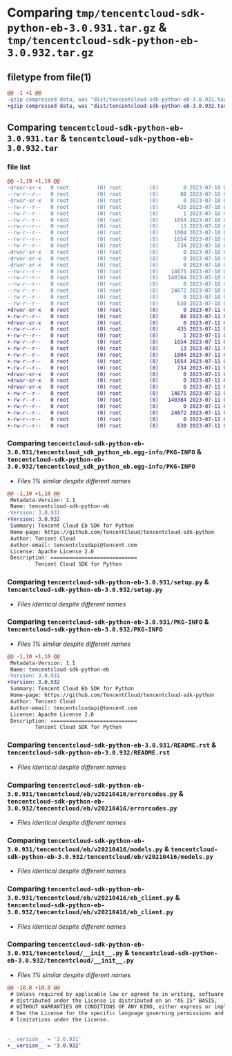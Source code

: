 # Comparing `tmp/tencentcloud-sdk-python-eb-3.0.931.tar.gz` & `tmp/tencentcloud-sdk-python-eb-3.0.932.tar.gz`

## filetype from file(1)

```diff
@@ -1 +1 @@
-gzip compressed data, was "dist/tencentcloud-sdk-python-eb-3.0.931.tar", last modified: Mon Jul 10 00:39:49 2023, max compression
+gzip compressed data, was "dist/tencentcloud-sdk-python-eb-3.0.932.tar", last modified: Tue Jul 11 00:42:29 2023, max compression
```

## Comparing `tencentcloud-sdk-python-eb-3.0.931.tar` & `tencentcloud-sdk-python-eb-3.0.932.tar`

### file list

```diff
@@ -1,19 +1,19 @@
-drwxr-xr-x   0 root         (0) root         (0)        0 2023-07-10 00:39:49.000000 tencentcloud-sdk-python-eb-3.0.931/
--rw-r--r--   0 root         (0) root         (0)       88 2023-07-10 00:39:49.000000 tencentcloud-sdk-python-eb-3.0.931/setup.cfg
-drwxr-xr-x   0 root         (0) root         (0)        0 2023-07-10 00:39:49.000000 tencentcloud-sdk-python-eb-3.0.931/tencentcloud_sdk_python_eb.egg-info/
--rw-r--r--   0 root         (0) root         (0)      435 2023-07-10 00:39:49.000000 tencentcloud-sdk-python-eb-3.0.931/tencentcloud_sdk_python_eb.egg-info/SOURCES.txt
--rw-r--r--   0 root         (0) root         (0)        1 2023-07-10 00:39:49.000000 tencentcloud-sdk-python-eb-3.0.931/tencentcloud_sdk_python_eb.egg-info/dependency_links.txt
--rw-r--r--   0 root         (0) root         (0)     1654 2023-07-10 00:39:49.000000 tencentcloud-sdk-python-eb-3.0.931/tencentcloud_sdk_python_eb.egg-info/PKG-INFO
--rw-r--r--   0 root         (0) root         (0)       13 2023-07-10 00:39:49.000000 tencentcloud-sdk-python-eb-3.0.931/tencentcloud_sdk_python_eb.egg-info/top_level.txt
--rw-r--r--   0 root         (0) root         (0)     1004 2023-07-10 00:39:49.000000 tencentcloud-sdk-python-eb-3.0.931/setup.py
--rw-r--r--   0 root         (0) root         (0)     1654 2023-07-10 00:39:49.000000 tencentcloud-sdk-python-eb-3.0.931/PKG-INFO
--rw-r--r--   0 root         (0) root         (0)      734 2023-07-10 00:39:49.000000 tencentcloud-sdk-python-eb-3.0.931/README.rst
-drwxr-xr-x   0 root         (0) root         (0)        0 2023-07-10 00:39:49.000000 tencentcloud-sdk-python-eb-3.0.931/tencentcloud/
-drwxr-xr-x   0 root         (0) root         (0)        0 2023-07-10 00:39:49.000000 tencentcloud-sdk-python-eb-3.0.931/tencentcloud/eb/
-drwxr-xr-x   0 root         (0) root         (0)        0 2023-07-10 00:39:49.000000 tencentcloud-sdk-python-eb-3.0.931/tencentcloud/eb/v20210416/
--rw-r--r--   0 root         (0) root         (0)    14675 2023-07-10 00:39:49.000000 tencentcloud-sdk-python-eb-3.0.931/tencentcloud/eb/v20210416/errorcodes.py
--rw-r--r--   0 root         (0) root         (0)   140384 2023-07-10 00:39:49.000000 tencentcloud-sdk-python-eb-3.0.931/tencentcloud/eb/v20210416/models.py
--rw-r--r--   0 root         (0) root         (0)        0 2023-07-10 00:39:49.000000 tencentcloud-sdk-python-eb-3.0.931/tencentcloud/eb/v20210416/__init__.py
--rw-r--r--   0 root         (0) root         (0)    24672 2023-07-10 00:39:49.000000 tencentcloud-sdk-python-eb-3.0.931/tencentcloud/eb/v20210416/eb_client.py
--rw-r--r--   0 root         (0) root         (0)        0 2023-07-10 00:39:49.000000 tencentcloud-sdk-python-eb-3.0.931/tencentcloud/eb/__init__.py
--rw-r--r--   0 root         (0) root         (0)      630 2023-07-10 00:39:49.000000 tencentcloud-sdk-python-eb-3.0.931/tencentcloud/__init__.py
+drwxr-xr-x   0 root         (0) root         (0)        0 2023-07-11 00:42:29.000000 tencentcloud-sdk-python-eb-3.0.932/
+-rw-r--r--   0 root         (0) root         (0)       88 2023-07-11 00:42:29.000000 tencentcloud-sdk-python-eb-3.0.932/setup.cfg
+drwxr-xr-x   0 root         (0) root         (0)        0 2023-07-11 00:42:29.000000 tencentcloud-sdk-python-eb-3.0.932/tencentcloud_sdk_python_eb.egg-info/
+-rw-r--r--   0 root         (0) root         (0)      435 2023-07-11 00:42:29.000000 tencentcloud-sdk-python-eb-3.0.932/tencentcloud_sdk_python_eb.egg-info/SOURCES.txt
+-rw-r--r--   0 root         (0) root         (0)        1 2023-07-11 00:42:29.000000 tencentcloud-sdk-python-eb-3.0.932/tencentcloud_sdk_python_eb.egg-info/dependency_links.txt
+-rw-r--r--   0 root         (0) root         (0)     1654 2023-07-11 00:42:29.000000 tencentcloud-sdk-python-eb-3.0.932/tencentcloud_sdk_python_eb.egg-info/PKG-INFO
+-rw-r--r--   0 root         (0) root         (0)       13 2023-07-11 00:42:29.000000 tencentcloud-sdk-python-eb-3.0.932/tencentcloud_sdk_python_eb.egg-info/top_level.txt
+-rw-r--r--   0 root         (0) root         (0)     1004 2023-07-11 00:42:29.000000 tencentcloud-sdk-python-eb-3.0.932/setup.py
+-rw-r--r--   0 root         (0) root         (0)     1654 2023-07-11 00:42:29.000000 tencentcloud-sdk-python-eb-3.0.932/PKG-INFO
+-rw-r--r--   0 root         (0) root         (0)      734 2023-07-11 00:42:29.000000 tencentcloud-sdk-python-eb-3.0.932/README.rst
+drwxr-xr-x   0 root         (0) root         (0)        0 2023-07-11 00:42:29.000000 tencentcloud-sdk-python-eb-3.0.932/tencentcloud/
+drwxr-xr-x   0 root         (0) root         (0)        0 2023-07-11 00:42:29.000000 tencentcloud-sdk-python-eb-3.0.932/tencentcloud/eb/
+drwxr-xr-x   0 root         (0) root         (0)        0 2023-07-11 00:42:29.000000 tencentcloud-sdk-python-eb-3.0.932/tencentcloud/eb/v20210416/
+-rw-r--r--   0 root         (0) root         (0)    14675 2023-07-11 00:42:29.000000 tencentcloud-sdk-python-eb-3.0.932/tencentcloud/eb/v20210416/errorcodes.py
+-rw-r--r--   0 root         (0) root         (0)   140384 2023-07-11 00:42:29.000000 tencentcloud-sdk-python-eb-3.0.932/tencentcloud/eb/v20210416/models.py
+-rw-r--r--   0 root         (0) root         (0)        0 2023-07-11 00:42:29.000000 tencentcloud-sdk-python-eb-3.0.932/tencentcloud/eb/v20210416/__init__.py
+-rw-r--r--   0 root         (0) root         (0)    24672 2023-07-11 00:42:29.000000 tencentcloud-sdk-python-eb-3.0.932/tencentcloud/eb/v20210416/eb_client.py
+-rw-r--r--   0 root         (0) root         (0)        0 2023-07-11 00:42:29.000000 tencentcloud-sdk-python-eb-3.0.932/tencentcloud/eb/__init__.py
+-rw-r--r--   0 root         (0) root         (0)      630 2023-07-11 00:42:29.000000 tencentcloud-sdk-python-eb-3.0.932/tencentcloud/__init__.py
```

### Comparing `tencentcloud-sdk-python-eb-3.0.931/tencentcloud_sdk_python_eb.egg-info/PKG-INFO` & `tencentcloud-sdk-python-eb-3.0.932/tencentcloud_sdk_python_eb.egg-info/PKG-INFO`

 * *Files 1% similar despite different names*

```diff
@@ -1,10 +1,10 @@
 Metadata-Version: 1.1
 Name: tencentcloud-sdk-python-eb
-Version: 3.0.931
+Version: 3.0.932
 Summary: Tencent Cloud Eb SDK for Python
 Home-page: https://github.com/TencentCloud/tencentcloud-sdk-python
 Author: Tencent Cloud
 Author-email: tencentcloudapi@tencent.com
 License: Apache License 2.0
 Description: ============================
         Tencent Cloud SDK for Python
```

### Comparing `tencentcloud-sdk-python-eb-3.0.931/setup.py` & `tencentcloud-sdk-python-eb-3.0.932/setup.py`

 * *Files identical despite different names*

### Comparing `tencentcloud-sdk-python-eb-3.0.931/PKG-INFO` & `tencentcloud-sdk-python-eb-3.0.932/PKG-INFO`

 * *Files 1% similar despite different names*

```diff
@@ -1,10 +1,10 @@
 Metadata-Version: 1.1
 Name: tencentcloud-sdk-python-eb
-Version: 3.0.931
+Version: 3.0.932
 Summary: Tencent Cloud Eb SDK for Python
 Home-page: https://github.com/TencentCloud/tencentcloud-sdk-python
 Author: Tencent Cloud
 Author-email: tencentcloudapi@tencent.com
 License: Apache License 2.0
 Description: ============================
         Tencent Cloud SDK for Python
```

### Comparing `tencentcloud-sdk-python-eb-3.0.931/README.rst` & `tencentcloud-sdk-python-eb-3.0.932/README.rst`

 * *Files identical despite different names*

### Comparing `tencentcloud-sdk-python-eb-3.0.931/tencentcloud/eb/v20210416/errorcodes.py` & `tencentcloud-sdk-python-eb-3.0.932/tencentcloud/eb/v20210416/errorcodes.py`

 * *Files identical despite different names*

### Comparing `tencentcloud-sdk-python-eb-3.0.931/tencentcloud/eb/v20210416/models.py` & `tencentcloud-sdk-python-eb-3.0.932/tencentcloud/eb/v20210416/models.py`

 * *Files identical despite different names*

### Comparing `tencentcloud-sdk-python-eb-3.0.931/tencentcloud/eb/v20210416/eb_client.py` & `tencentcloud-sdk-python-eb-3.0.932/tencentcloud/eb/v20210416/eb_client.py`

 * *Files identical despite different names*

### Comparing `tencentcloud-sdk-python-eb-3.0.931/tencentcloud/__init__.py` & `tencentcloud-sdk-python-eb-3.0.932/tencentcloud/__init__.py`

 * *Files 1% similar despite different names*

```diff
@@ -10,8 +10,8 @@
 # Unless required by applicable law or agreed to in writing, software
 # distributed under the License is distributed on an "AS IS" BASIS,
 # WITHOUT WARRANTIES OR CONDITIONS OF ANY KIND, either express or implied.
 # See the License for the specific language governing permissions and
 # limitations under the License.
 
 
-__version__ = '3.0.931'
+__version__ = '3.0.932'
```

